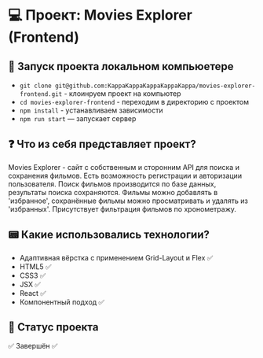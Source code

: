 # 💻 Проект: Movies Explorer (Frontend)

## 🚀 Запуск проекта локальном компьюетере
* `git clone git@github.com:KappaKappaKappaKappaKappa/movies-explorer-frontend.git` - клоинруем проект на компьютер
* `cd movies-explorer-frontend` - переходим в директорию с проектом
* `npm install` - устанавливаем зависимости
* `npm run start` — запускает сервер   

## ❓ Что из себя представляет проект?
Movies Explorer - сайт с собственным и сторонним API для поиска и сохранения фильмов. Есть возможность регистрации и авторизации пользователя. Поиск фильмов производится по базе данных, результаты поиска сохраняются. Фильмы можно добавлять в 'избранное', сохранённые фильмы можно просматривать и удалять из 'избранных'. Присутствует фильтрация фильмов по хронометражу.

## 📟 Какие использовались технологии?
* Адаптивная вёрстка с применением Grid-Layout и Flex ✅
* HTML5 ✅
* CSS3 ✅
* JSX ✅
* React ✅
* Компонентный подход ✅

## 🎯 Cтатус проекта
✅ Завершён ✅

